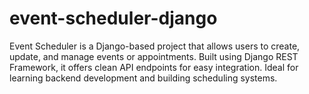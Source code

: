 # event-scheduler-django
Event Scheduler is a Django-based project that allows users to create, update, and manage events or appointments. Built using Django REST Framework, it offers clean API endpoints for easy integration. Ideal for learning backend development and building scheduling systems.
